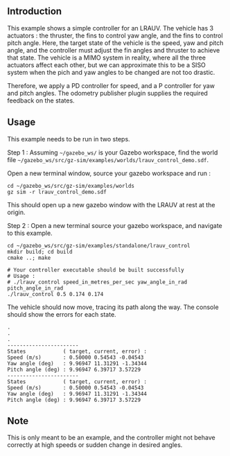 ## Introduction
This example shows a simple controller for an LRAUV. The vehicle has 3 actuators : the thruster, the fins to control yaw angle, and the fins to control
pitch angle. Here, the target state of the vehicle is the speed, yaw and pitch angle, and the controller must adjust the fin angles and thruster to achieve
that state. The vehicle is a MIMO system in reality, where all the three actuators affect each other, but we can approximate this to be a SISO system when
the pich and yaw angles to be changed are not too drastic.

Therefore, we apply a PD controller for speed, and a P controller for yaw and pitch angles. The odometry publisher plugin supplies the required feedback
on the states.

## Usage
This example needs to be run in two steps.

Step 1 : Assuming ``~/gazebo_ws/`` is your Gazebo workspace, find the world file ``~/gazebo_ws/src/gz-sim/examples/worlds/lrauv_control_demo.sdf``.

Open a new terminal window, source your gazebo workspace and run :
```
cd ~/gazebo_ws/src/gz-sim/examples/worlds
gz sim -r lrauv_control_demo.sdf
```

This should open up a new gazebo window with the LRAUV at rest at the origin.

Step 2 : Open a new terminal source your gazebo workspace, and navigate to this example.

```
cd ~/gazebo_ws/src/gz-sim/examples/standalone/lrauv_control
mkdir build; cd build
cmake ..; make

# Your controller executable should be built successfully
# Usage :
# ./lrauv_control speed_in_metres_per_sec yaw_angle_in_rad pitch_angle_in_rad
./lrauv_control 0.5 0.174 0.174
```

The vehicle should now move, tracing its path along the way. The console should show the errors for each state.

```
.
.
.
-----------------------
States            ( target, current, error) :
Speed (m/s)       : 0.50000 0.54543 -0.04543
Yaw angle (deg)   : 9.96947 11.31291 -1.34344
Pitch angle (deg) : 9.96947 6.39717 3.57229
-----------------------
States            ( target, current, error) :
Speed (m/s)       : 0.50000 0.54543 -0.04543
Yaw angle (deg)   : 9.96947 11.31291 -1.34344
Pitch angle (deg) : 9.96947 6.39717 3.57229
```

## Note
This is only meant to be an example, and the controller might not behave correctly at high speeds or sudden change in desired angles.

